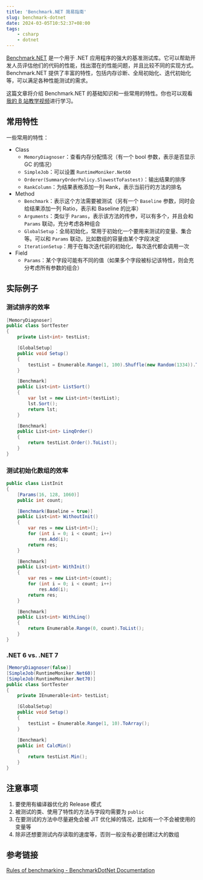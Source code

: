 ```yaml
---
title: 'Benchmark.NET 简易指南'
slug: benchmark-dotnet
date: 2024-03-05T10:52:37+08:00
tags: 
    - csharp
    - dotnet
---
```


[Benchmark.NET](https://benchmarkdotnet.org/) 是一个用于 .NET 应用程序的强大的基准测试库。它可以帮助开发人员评估他们的代码的性能，找出潜在的性能问题，并且比较不同的实现方式。Benchmark.NET 提供了丰富的特性，包括内存诊断、全局初始化、迭代初始化等，可以满足各种性能测试的需求。

这篇文章将介绍 Benchmark.NET 的基础知识和一些常用的特性。你也可以观看[我的 B 站教学视频](https://b23.tv/9rMsBmF)进行学习。

## 常用特性

一些常用的特性：

- Class
  - `MemoryDiagnoser`：查看内存分配情况（有一个 bool 参数，表示是否显示 GC 的情况）
  - `SimpleJob`：可以设置 `RuntimeMoniker.Net60`
  - `Orderer(SummaryOrderPolicy.SlowestToFastest)`：输出结果的排序
  - `RankColumn`：为结果表格添加一列 Rank，表示当前行的方法的排名
- Method
  - `Benchmark`：表示这个方法需要被测试（另有一个 `Baseline` 参数，同时会给结果添加一列 Ratio，表示和 Baseline 的比率）
  - `Arguments`：类似于 `Params`，表示该方法的传参，可以有多个，并且会和 `Params` 联动，充分考虑各种组合
  - `GlobalSetup`：全局初始化，常用于初始化一个要用来测试的变量、集合等。可以和 `Params` 联动，比如数组的容量由某个字段决定
  - `IterationSetup`：用于在每次迭代前的初始化，每次迭代都会调用一次
- Field
  - `Params`：某个字段可能有不同的值（如果多个字段被标记该特性，则会充分考虑所有参数的组合）

## 实际例子

### 测试排序的效率

```C#
[MemoryDiagnoser]
public class SortTester
{
    private List<int> testList;

    [GlobalSetup]
    public void Setup()
    {
        testList = Enumerable.Range(1, 100).Shuffle(new Random(1334)).ToList();
    }

    [Benchmark]
    public List<int> ListSort()
    {
        var lst = new List<int>(testList);
        lst.Sort();
        return lst;
    }

    [Benchmark]
    public List<int> LinqOrder()
    {
        return testList.Order().ToList();
    }
}
```

### 测试初始化数组的效率

```C#
public class ListInit
{
    [Params(16, 128, 1060)]
    public int count;

    [Benchmark(Baseline = true)]
    public List<int> WithoutInit()
    {
        var res = new List<int>();
        for (int i = 0; i < count; i++)
            res.Add(i);
        return res;
    }

    [Benchmark]
    public List<int> WithInit()
    {
        var res = new List<int>(count);
        for (int i = 0; i < count; i++)
            res.Add(i);
        return res;
    }

    [Benchmark]
    public List<int> WithLinq()
    {
        return Enumerable.Range(0, count).ToList();
    }
}
```

### .NET 6 vs. .NET 7

```C#
[MemoryDiagnoser(false)]
[SimpleJob(RuntimeMoniker.Net60)]
[SimpleJob(RuntimeMoniker.Net70)]
public class SortTester
{
    private IEnumerable<int> testList;

    [GlobalSetup]
    public void Setup()
    {
        testList = Enumerable.Range(1, 10).ToArray();
    }

    [Benchmark]
    public int CalcMin()
    {
        return testList.Min();
    }
}
```

## 注意事项

1. 要使用有编译器优化的 Release 模式
2. 被测试的类、使用了特性的方法与字段均需要为 `public`
3. 在要测试的方法中尽量避免会被 JIT 优化掉的情况，比如有一个不会被使用的变量等
4. 除非还想要测试内存读取的速度等，否则一般没有必要创建过大的数组

## 参考链接

[Rules of benchmarking - BenchmarkDotNet Documentation](https://fransbouma.github.io/BenchmarkDotNet/RulesOfBenchmarking.htm)
